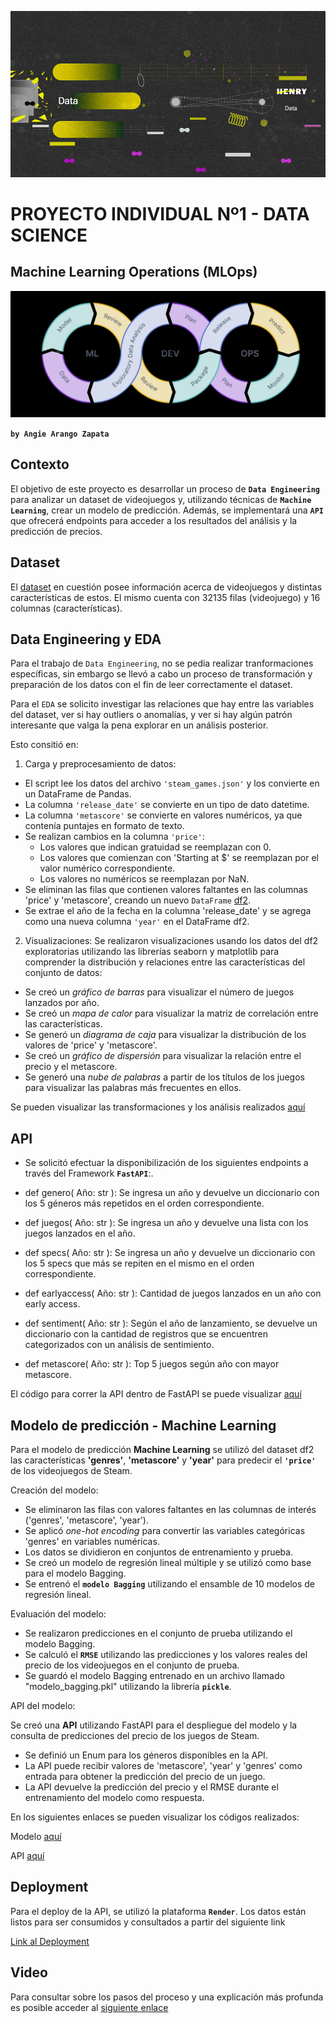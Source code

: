 ![Logo](https://github.com/Angiea18/1-proyecto-individual-MLOps/blob/main/soy_henry_data.png?raw=true)

# PROYECTO INDIVIDUAL Nº1 - DATA SCIENCE



## Machine Learning Operations (MLOps)

![MLOps](https://github.com/Angiea18/1-proyecto-individual-MLOps/blob/main/MLOps.png?raw=true)


**`by Angie Arango Zapata`**

## Contexto

El objetivo de este proyecto es desarrollar un proceso de **`Data Engineering`** para analizar un dataset de videojuegos y, utilizando técnicas de **`Machine Learning`**, crear un modelo de predicción. Además, se implementará una **`API`** que ofrecerá endpoints para acceder a los resultados del análisis y la predicción de precios.


## Dataset

El [dataset](https://github.com/Angiea18/1-proyecto-individual-MLOps/blob/main/steam_games.json) en cuestión posee información acerca de videojuegos y distintas características de estos. El mismo cuenta con 32135 filas (videojuego) y 16 columnas (características).


## Data Engineering y EDA

Para el trabajo de `Data Engineering`, no se pedia realizar tranformaciones específicas, sin embargo se llevó a cabo un proceso de transformación y preparación de los datos con el fin de leer correctamente el dataset. 

Para el `EDA` se solicito investigar las relaciones que hay entre las variables del dataset, ver si hay outliers o anomalías, y ver si hay algún patrón interesante que valga la pena explorar en un análisis posterior.

Esto consitió en:

1. Carga y preprocesamiento de datos:
- El script lee los datos del archivo `'steam_games.json'` y los convierte en un DataFrame de Pandas.
- La columna `'release_date'` se convierte en un tipo de dato datetime.
- La columna `'metascore'` se convierte en valores numéricos, ya que contenía puntajes en formato de texto.
- Se realizan cambios en la columna `'price'`:
    - Los valores que indican gratuidad se reemplazan con 0.
    - Los valores que comienzan con 'Starting at $' se reemplazan por el valor numérico correspondiente.
    - Los valores no numéricos se reemplazan por NaN.
- Se eliminan las filas que contienen valores faltantes en las columnas 'price' y 'metascore', creando un nuevo `DataFrame` [df2](https://github.com/Angiea18/1-proyecto-individual-MLOps/blob/main/df2.csv).
- Se extrae el año de la fecha en la columna 'release_date' y se agrega como una nueva columna `'year'` en el DataFrame df2.


2. Visualizaciones:
Se realizaron visualizaciones usando los datos del df2 exploratorias utilizando las librerías seaborn y matplotlib para comprender la distribución y relaciones entre las características del conjunto de datos:

- Se creó un *gráfico de barras* para visualizar el número de juegos lanzados por año.
- Se creó un *mapa de calor* para visualizar la matriz de correlación entre las características.
- Se generó un *diagrama de caja* para visualizar la distribución de los valores de 'price' y 'metascore'.
- Se creó un *gráfico de dispersión* para visualizar la relación entre el precio y el metascore.
- Se generó una *nube de palabras* a partir de los títulos de los juegos para visualizar las palabras más frecuentes en ellos.


Se pueden visualizar las transformaciones y los análisis realizados [aquí](https://github.com/Angiea18/1-proyecto-individual-MLOps/blob/main/steam_games_ML.ipynb)
## API

- Se solicitó efectuar la disponibilización de los siguientes endpoints a través del Framework **`FastAPI`**:.
- def genero( Año: str ): Se ingresa un año y devuelve un diccionario con los 5 géneros más repetidos en el orden correspondiente.

- def juegos( Año: str ): Se ingresa un año y devuelve una lista con los juegos lanzados en el año.

- def specs( Año: str ): Se ingresa un año y devuelve un diccionario con los 5 specs que más se repiten en el mismo en el orden correspondiente.

- def earlyaccess( Año: str ): Cantidad de juegos lanzados en un año con early access.

- def sentiment( Año: str ): Según el año de lanzamiento, se devuelve un diccionario con la cantidad de registros que se encuentren categorizados con un análisis de sentimiento.

- def metascore( Año: str ): Top 5 juegos según año con mayor metascore.


El código para correr la API dentro de FastAPI se puede visualizar [aquí](https://github.com/Angiea18/1-proyecto-individual-MLOps/blob/main/main.py)

## Modelo de predicción - Machine Learning
Para el modelo de predicción **Machine Learning** se utilizó del dataset df2 las características **'genres'**, **'metascore'** y **'year'** para predecir el **`'price'`** de los videojuegos de Steam.

Creación del modelo:
- Se eliminaron las filas con valores faltantes en las columnas de interés ('genres', 'metascore', 'year').
- Se aplicó *one-hot encoding* para convertir las variables categóricas 'genres' en variables numéricas.
- Los datos se dividieron en conjuntos de entrenamiento y prueba.
- Se creó un modelo de regresión lineal múltiple y se utilizó como base para el modelo Bagging.
- Se entrenó el **`modelo Bagging`** utilizando el ensamble de 10 modelos de regresión lineal.

Evaluación del modelo:
- Se realizaron predicciones en el conjunto de prueba utilizando el modelo Bagging.
- Se calculó el **`RMSE`** utilizando las predicciones y los valores reales del precio de los videojuegos en el conjunto de prueba.
- Se guardó el modelo Bagging entrenado en un archivo llamado "modelo_bagging.pkl" utilizando la librería **`pickle`**.

API del modelo:

Se creó una **API** utilizando FastAPI para el despliegue del modelo y la consulta de predicciones del precio de los juegos de Steam.

- Se definió un Enum para los géneros disponibles en la API.
- La API puede recibir valores de 'metascore', 'year' y 'genres' como entrada para obtener la predicción del precio de un juego.
- La API devuelve la predicción del precio y el RMSE durante el entrenamiento del modelo como respuesta.


En los siguientes enlaces se pueden visualizar los códigos realizados:

Modelo [aquí](https://github.com/Angiea18/1-proyecto-individual-MLOps/blob/main/steam_games_ML.ipynb)

API [aquí](https://github.com/Angiea18/1-proyecto-individual-MLOps/blob/main/main.py)

## Deployment
Para el deploy de la API, se utilizó la plataforma **`Render`**. Los datos están listos para ser consumidos y consultados a partir del siguiente link

[Link al Deployment](https://steam-games.onrender.com)
## Video
Para consultar sobre los pasos del proceso y una explicación más profunda es posible acceder al [siguiente enlace](https://youtu.be/GRdIm8A_rI0)
